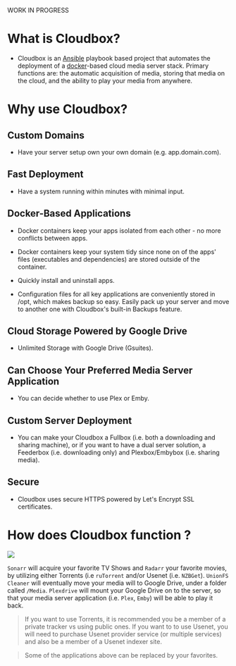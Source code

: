 WORK IN PROGRESS


# What is Cloudbox?

- Cloudbox is an [Ansible](https://www.ansible.com/how-ansible-works) playbook based project that automates the deployment of a [docker](https://www.docker.com/what-container)-based cloud media server stack. Primary functions are: the automatic acquisition of media, storing that media on the cloud, and the ability to play your media from anywhere. 


# Why use Cloudbox? 

## Custom Domains

- Have your server setup own your own domain (e.g. app.domain.com).

## Fast Deployment

- Have a system running within minutes with minimal input. 

## Docker-Based Applications

- Docker containers keep your apps isolated from each other - no more conflicts between apps. 

- Docker containers keep your system tidy since none on of the apps' files (executables and dependencies) are stored outside of the container. 

- Quickly install and uninstall apps. 

- Configuration files for all key applications are conveniently stored in /opt, which makes backup so easy. Easily pack up your server and move to another one with Cloudbox's built-in Backups feature. 


## Cloud Storage Powered by Google Drive

- Unlimited Storage with Google Drive (Gsuites). 

 
## Can Choose Your Preferred Media Server Application

- You can decide whether to use Plex or Emby.

## Custom Server Deployment

- You can make your Cloudbox a Fullbox (i.e. both a downloading and sharing machine), or if you want to have a dual server solution, a Feederbox (i.e. downloading only) and Plexbox/Embybox (i.e. sharing media).

## Secure

- Cloudbox uses secure HTTPS powered by Let's Encrypt SSL certificates.


# How does Cloudbox function ?


![](http://i.imgur.com/xVR28pn.png)


`Sonarr` will acquire your favorite TV Shows and `Radarr` your favorite movies, by utilizing either Torrents (i.e `ruTorrent` and/or Usenet (i.e. `NZBGet`). `UnionFS Cleaner` will eventually move your media will to Google Drive, under a folder called `/Media`. `Plexdrive` will mount your Google Drive on to the server, so that your media server application (i.e. `Plex`, `Emby`) will be able to play it back. 

> If you want to use Torrents, it is recommended you be a member of a private tracker vs using public ones. If you want to to use Usenet, you will need to purchase Usenet provider service (or multiple services) and also be a member of a Usenet indexer site. 

> Some of the applications above can be replaced by your favorites. 


